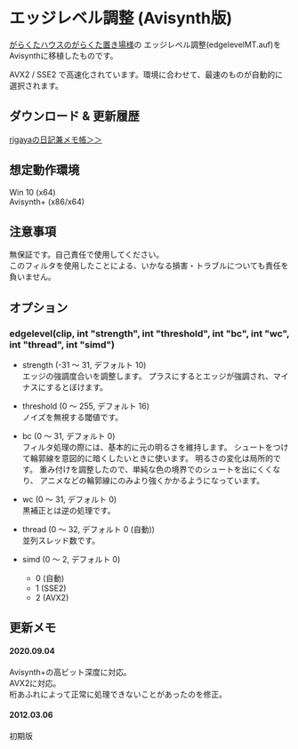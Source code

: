 ﻿
# エッジレベル調整 (Avisynth版)

[がらくたハウスのがらくた置き場様](http://www.geocities.jp/flash3kyuu/)の
エッジレベル調整(edgelevelMT.auf)をAvisynthに移植したものです。

AVX2 / SSE2 で高速化されています。環境に合わせて、最速のものが自動的に選択されます。


## ダウンロード & 更新履歴
[rigayaの日記兼メモ帳＞＞](http://rigaya34589.blog135.fc2.com/blog-category-11.html)

## 想定動作環境

Win 10 (x64)  
Avisynth+ (x86/x64)

## 注意事項

無保証です。自己責任で使用してください。  
このフィルタを使用したことによる、いかなる損害・トラブルについても責任を負いません。


## オプション

### edgelevel(clip, int "strength", int "threshold", int "bc", int "wc", int "thread", int "simd")

- strength (-31 ～ 31, デフォルト 10)  
  エッジの強調度合いを調整します。
  プラスにするとエッジが強調され、マイナスにするとぼけます。

- threshold (0 ～ 255, デフォルト 16)  
 ノイズを無視する閾値です。

- bc (0 ～ 31, デフォルト 0)  
  フィルタ処理の際には、基本的に元の明るさを維持します。
  シュートをつけて輪郭線を意図的に暗くしたいときに使います。
  明るさの変化は局所的です。
  重み付けを調整したので、単純な色の境界でのシュートを出にくくなり、
  アニメなどの輪郭線にのみより強くかかるようになっています。

- wc (0 ～ 31, デフォルト 0)  
   黒補正とは逆の処理です。
   
- thread (0 ～ 32, デフォルト 0 (自動))  
   並列スレッド数です。

- simd (0 ～ 2, デフォルト 0)
  - 0 (自動)
  - 1 (SSE2)
  - 2 (AVX2)

## 更新メモ
#### 2020.09.04
Avisynth+の高ビット深度に対応。  
AVX2に対応。  
桁あふれによって正常に処理できないことがあったのを修正。

#### 2012.03.06  
初期版